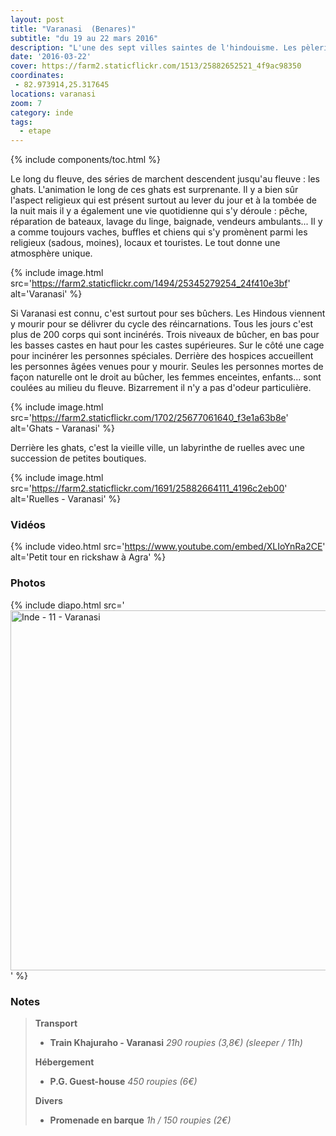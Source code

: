 ```yaml
---
layout: post
title: "Varanasi  (Benares)"
subtitle: "du 19 au 22 mars 2016"
description: "L'une des sept villes saintes de l'hindouisme. Les pèlerins y viennent pour se purifier en se baignant dans le Gange et pour y incinérer leurs proches sur des bûchers "
date: '2016-03-22'
cover: https://farm2.staticflickr.com/1513/25882652521_4f9ac98350
coordinates:
 - 82.973914,25.317645
locations: varanasi
zoom: 7
category: inde
tags:
  - etape
---
```


{% include components/toc.html %}

Le long du fleuve, des séries de marchent descendent jusqu'au fleuve : les ghats. L'animation le long de ces ghats est surprenante. Il y a bien sûr l'aspect religieux qui est présent surtout au lever du jour et à la tombée de la nuit mais il y a également une vie quotidienne qui s'y déroule : pêche, réparation de bateaux, lavage du linge, baignade, vendeurs ambulants... Il y a comme toujours vaches, buffles et chiens qui s'y promènent parmi les religieux (sadous, moines), locaux et touristes. Le tout donne une atmosphère unique.

{% include image.html
  src='https://farm2.staticflickr.com/1494/25345279254_24f410e3bf'
  alt='Varanasi'
%}


Si Varanasi est connu, c'est surtout pour ses bûchers. Les Hindous viennent y mourir pour se délivrer du cycle des réincarnations. Tous les jours c'est plus de 200 corps qui sont incinérés.
Trois niveaux de bûcher, en bas pour les basses castes en haut pour les castes supérieures. Sur le côté une cage pour incinérer les personnes spéciales. Derrière des hospices accueillent les personnes âgées venues pour y mourir. Seules les personnes mortes de façon naturelle ont le droit au bûcher, les femmes enceintes, enfants... sont coulées au milieu du fleuve.
Bizarrement il n'y a pas d'odeur particulière.

{% include image.html
  src='https://farm2.staticflickr.com/1702/25677061640_f3e1a63b8e'
  alt='Ghats - Varanasi'
%}


Derrière les ghats, c'est la vieille ville, un labyrinthe de ruelles avec une succession de petites boutiques.

{% include image.html
  src='https://farm2.staticflickr.com/1691/25882664111_4196c2eb00'
  alt='Ruelles - Varanasi'
%}

### Vidéos

{% include video.html
  src='https://www.youtube.com/embed/XLIoYnRa2CE'
  alt='Petit tour en rickshaw à Agra'
%}


### Photos

{% include diapo.html
  src='<a data-flickr-embed="true"  href="https://www.flickr.com/photos/planitude/albums/72157666269530965" title="Inde - 11 - Varanasi"><img src="https://farm2.staticflickr.com/1513/25882652521_4f9ac98350_b.jpg" width="1024" height="576" alt="Inde - 11 - Varanasi"></a><script async src="//embedr.flickr.com/assets/client-code.js" charset="utf-8"></script>'
%}

### Notes

>**Transport**
>
>- **Train Khajuraho - Varanasi** *290 roupies (3,8€) (sleeper / 11h)*
>
>**Hébergement**
>
>- **P.G. Guest-house** *450 roupies (6€)*
>
>**Divers**
>
>- **Promenade en barque** *1h / 150 roupies (2€)*
